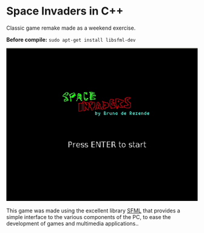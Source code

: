 # Space Invaders in C++

Classic game remake made as a weekend exercise.

**Before compile:**
`sudo apt-get install libsfml-dev`

![Alt text](space-invaders-demo.gif?raw=true "Title")

This game was made using the excellent library [SFML](https://www.sfml-dev.org/) that
provides a simple interface to the various components of the PC, to ease the development of games and multimedia applications..